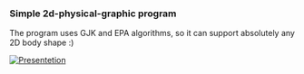 ### Simple 2d-physical-graphic program

The program uses GJK and EPA algorithms, so it can support absolutely any 2D body shape :)

[![Presentetion](https://res.cloudinary.com/marcomontalbano/image/upload/v1626120086/video_to_markdown/images/youtube--V5enKYD4ctg-c05b58ac6eb4c4700831b2b3070cd403.jpg)](https://youtu.be/V5enKYD4ctg "Presentetion")
